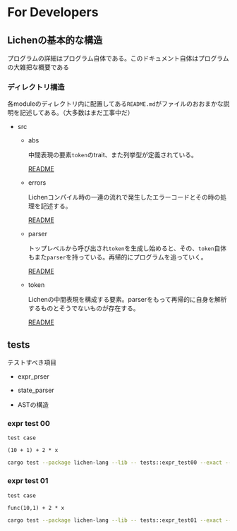 # For Developers

## Lichenの基本的な構造

プログラムの詳細はプログラム自体である。このドキュメント自体はプログラムの大雑把な概要である

### ディレクトリ構造

各moduleのディレクトリ内に配置してある`README.md`がファイルのおおまかな説明を記述してある。（大多数はまだ工事中だ）

- src
  - abs
    
    中間表現の要素`token`のtrait、また列挙型が定義されている。

    [README](abs/README.md)
  - errors

    Lichenコンパイル時の一連の流れで発生したエラーコードとその時の処理を記述する。

    [README](errors/README.md)
  - parser

    トップレベルから呼び出され`token`を生成し始めると、その、`token`自体もまた`parser`を持っている。再帰的にプログラムを追っていく。

    [README](parser/README.md)
  - token

    Lichenの中間表現を構成する要素。parserをもって再帰的に自身を解析するものとそうでないものが存在する。

    [README](token/README.md)


## tests
テストすべき項目

- expr_prser

- state_parser

- ASTの構造

### expr test 00
`test case`
```
(10 + 1) + 2 * x
```

```bash
cargo test --package lichen-lang --lib -- tests::expr_test00 --exact --show-output
```

### expr test 01
`test case`
```
func(10,1) + 2 * x
```

```bash
cargo test --package lichen-lang --lib -- tests::expr_test01 --exact --show-output
```
